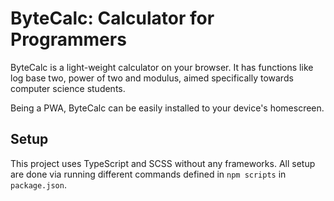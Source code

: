# ByteCalc: Calculator for Programmers

ByteCalc is a light-weight calculator on your browser. It has functions like log base two, power of two and modulus, aimed specifically towards computer science students.

Being a PWA, ByteCalc can be easily installed to your device's homescreen.

## Setup

This project uses TypeScript and SCSS without any frameworks. All setup are done via running different commands defined in `npm scripts` in `package.json`.

